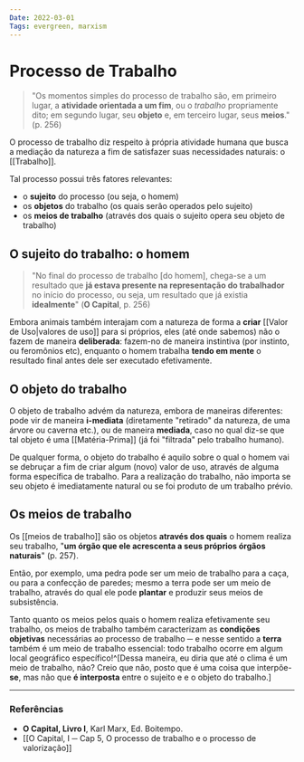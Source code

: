 ```yaml
---
Date: 2022-03-01
Tags: evergreen, marxism
---
```

# Processo de Trabalho
> "Os momentos simples do processo de trabalho são, em primeiro lugar, a **atividade orientada a um fim**, ou o *trabalho* propriamente dito; em segundo lugar, seu **objeto** e, em terceiro lugar, seus **meios**." (p. 256)

O processo de trabalho diz respeito à própria atividade humana que busca a mediação da natureza a fim de satisfazer suas necessidades naturais: o [[Trabalho]]. 

Tal processo possui três fatores relevantes:
* o **sujeito** do processo (ou seja, o homem)
* os **objetos** do trabalho (os quais serão operados pelo sujeito)
* os **meios de trabalho** (através dos quais o sujeito opera seu objeto de trabalho)

## O sujeito do trabalho: o homem
> "No final do processo de trabalho [do homem], chega-se a um resultado que **já estava presente na representação do trabalhador** no início do processo, ou seja, um resultado que já existia **idealmente**" 
> (**O Capital**, p. 256)

Embora animais também interajam com a natureza de forma a **criar** [[Valor de Uso|valores de uso]] para si próprios, eles (até onde sabemos) não o fazem de maneira **deliberada**: fazem-no de maneira instintiva (por instinto, ou feromônios etc), enquanto o homem trabalha **tendo em mente** o resultado final antes dele ser executado efetivamente.

## O objeto do trabalho
O objeto de trabalho advém da natureza, embora de maneiras diferentes: pode vir de maneira **i-mediata** (diretamente "retirado" da natureza, de uma árvore ou caverna etc.), ou de maneira **mediada**, caso no qual diz-se que tal objeto é uma [[Matéria-Prima]] (já foi "filtrada" pelo trabalho humano). 

De qualquer forma, o objeto do trabalho é aquilo sobre o qual o homem vai se debruçar a fim de criar algum (novo) valor de uso, através de alguma forma específica de trabalho. Para a realização do trabalho, não importa se seu objeto é imediatamente natural ou se foi produto de um trabalho prévio.

## Os meios de trabalho
Os [[meios de trabalho]] são os objetos **através dos quais** o homem realiza seu trabalho, "**um órgão que ele acrescenta a seus próprios órgãos naturais**" (p. 257). 

Então, por exemplo, uma pedra pode ser um meio de trabalho para a caça, ou para a confecção de paredes; mesmo a terra pode ser um meio de trabalho, através do qual ele pode **plantar** e produzir seus meios de subsistência. 

Tanto quanto os meios pelos quais o homem realiza efetivamente seu trabalho, os meios de trabalho também caracterizam as **condições objetivas** necessárias ao processo de trabalho ─ e nesse sentido a **terra** também é um meio de trabalho essencial: todo trabalho ocorre em algum local geográfico específico!^[Dessa maneira, eu diria que até o clima é um meio de trabalho, não? Creio que não, posto que é uma coisa que interpõe-**se**, mas não que **é interposta** entre o sujeito e e o objeto do trabalho.]

---
### Referências
- **O Capital, Livro I**, Karl Marx, Ed. Boitempo.
- [[O Capital, I ─ Cap 5, O processo de trabalho e o processo de valorização]]